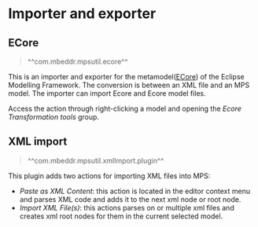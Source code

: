 # Importer and exporter

## ECore

> ^^com.mbeddr.mpsutil.ecore^^

This is an importer and exporter for the metamodel([ECore](https://wiki.eclipse.org/Ecore)) of the Eclipse Modelling Framework.
The conversion is between an XML file and an MPS model. The importer can import Ecore and Ecore model files.

Access the action through right-clicking a model and opening the *Ecore Transformation tools* group.

## XML import

> ^^com.mbeddr.mpsutil.xmlImport.plugin^^

This plugin adds two actions for importing XML files into MPS:

- *Paste as XML Content*: this action is located in the editor context menu and parses XML code
  and adds it to the next xml node or root node.
- *Import XML File(s)*: this actions parses on or multiple xml files and creates xml root nodes for them in the current
  selected model.

